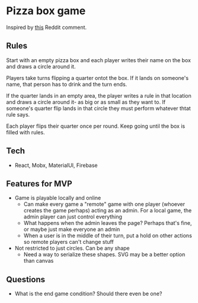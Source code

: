 # Pizza box game
Inspired by [this](https://www.reddit.com/r/AskReddit/comments/7m6g6h/drinkers_of_reddit_what_are_some_insanely_good/drs4wil/) Reddit comment.

## Rules
Start with an empty pizza box and each player writes their name on the box and draws a circle around it.

Players take turns flipping a quarter ontot the box. If it lands on someone's name, that person has to drink and the turn ends.

If the quarter lands in an empty area, the player writes a rule in that location and draws a circle around it- as big or as small as they want to. If someone's quarter flip lands in that circle they must perform whatever thtat rule says.

Each player flips their quarter once per round. Keep going until the box is filled with rules.

## Tech
* React, Mobx, MaterialUI, Firebase

## Features for MVP
* Game is playable locally and online
  * Can make every game a "remote" game with one player (whoever creates the game perhaps) acting as an admin. For a local game, the admin player can just control everything
  * What happens when the admin leaves the page? Perhaps that's fine, or maybe just make everyone an admin
  * When a user is in the middle of their turn, put a hold on other actions so remote players can't change stuff
* Not restricted to just circles. Can be any shape
  * Need a way to serialize these shapes. SVG may be a better option than canvas

## Questions
* What is the end game condition? Should there even be one?